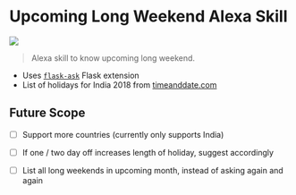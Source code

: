 # Upcoming Long Weekend Alexa Skill
![](http://gsmorigin.com/wp-content/uploads/2017/07/amazon-alexa-logo.png)

> Alexa skill to know upcoming long weekend.

+ Uses [`flask-ask`](https://github.com/johnwheeler/flask-ask) Flask extension 
+ List of holidays for India 2018 from [timeanddate.com](https://www.timeanddate.com/holidays/india/2018)

## Future Scope
 - [ ] Support more countries (currently only supports India)
 - [ ] If one / two day off increases length of holiday, suggest accordingly
 - [ ] List all long weekends in upcoming month, instead of asking again and again

